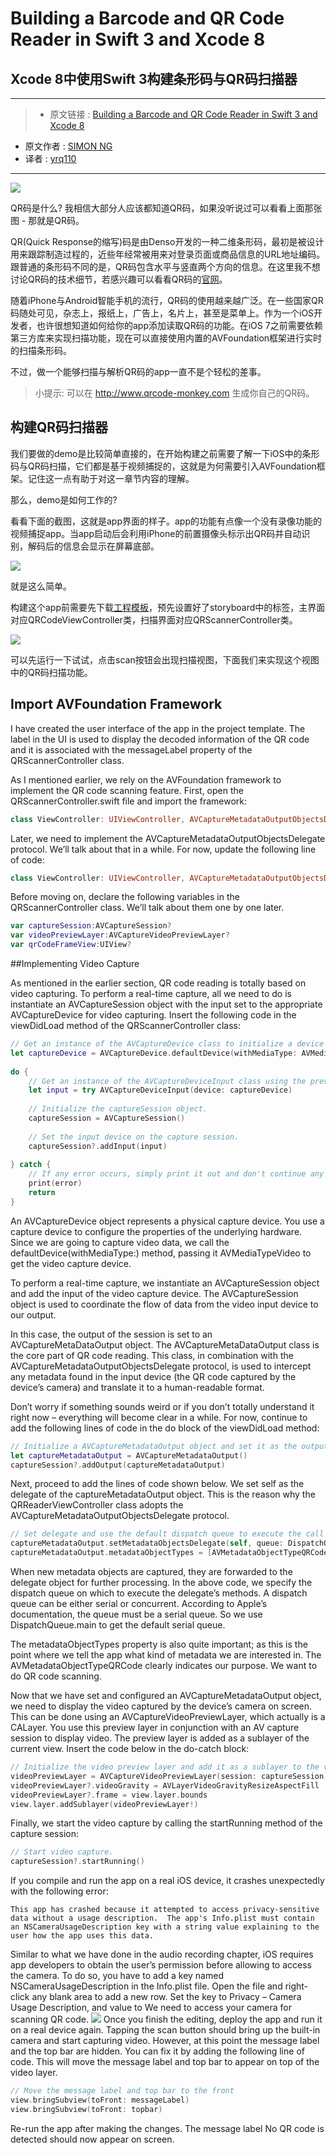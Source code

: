 # Building a Barcode and QR Code Reader in Swift 3 and Xcode 8
## Xcode 8中使用Swift 3构建条形码与QR码扫描器

***

>* 原文链接 : [Building a Barcode and QR Code Reader in Swift 3 and Xcode 8](http://www.appcoda.com/barcode-reader-swift/)
* 原文作者 : [SIMON NG](http://www.appcoda.com/author/admin/)
* 译者 : [yrq110](https://github.com/yrq110/)

***

![](http://www.appcoda.com/wp-content/uploads/2016/11/qrcode-reader-0-1680x1120.jpg)

QR码是什么? 我相信大部分人应该都知道QR码，如果没听说过可以看看上面那张图 - 那就是QR码。

QR(Quick Response的缩写)码是由Denso开发的一种二维条形码，最初是被设计用来跟踪制造过程的，近些年经常被用来对登录页面或商品信息的URL地址编码。跟普通的条形码不同的是，QR码包含水平与竖直两个方向的信息。在这里我不想讨论QR码的技术细节，若感兴趣可以看看QR码的[官网](http://www.qrcode.com/)。

随着iPhone与Android智能手机的流行，QR码的使用越来越广泛。在一些国家QR码随处可见，杂志上，报纸上，广告上，名片上，甚至是菜单上。作为一个iOS开发者，也许很想知道如何给你的app添加读取QR码的功能。在iOS 7之前需要依赖第三方库来实现扫描功能，现在可以直接使用内置的AVFoundation框架进行实时的扫描条形码。

不过，做一个能够扫描与解析QR码的app一直不是个轻松的差事。

> 小提示: 可以在 http://www.qrcode-monkey.com 生成你自己的QR码。

## 构建QR码扫描器

我们要做的demo是比较简单直接的，在开始构建之前需要了解一下iOS中的条形码与QR码扫描，它们都是基于视频捕捉的，这就是为何需要引入AVFoundation框架。记住这一点有助于对这一章节内容的理解。

那么，demo是如何工作的?

看看下面的截图，这就是app界面的样子。app的功能有点像一个没有录像功能的视频捕捉app。当app启动后会利用iPhone的前置摄像头标示出QR码并自动识别，解码后的信息会显示在屏幕底部。

![](http://www.appcoda.com/wp-content/uploads/2016/11/qrcode-reader-1-1024x630.png)

就是这么简单。

构建这个app前需要先下载[工程模板](https://github.com/appcoda/QRCodeReader/raw/master/QRCodeReaderStarter.zip)，预先设置好了storyboard中的标签，主界面对应QRCodeViewController类，扫描界面对应QRScannerController类。

![](http://www.appcoda.com/wp-content/uploads/2016/11/qrcode-reader-2-1024x565.png)

可以先运行一下试试，点击scan按钮会出现扫描视图，下面我们来实现这个视图中的QR码扫描功能。

## Import AVFoundation Framework

I have created the user interface of the app in the project template. The label in the UI is used to display the decoded information of the QR code and it is associated with the messageLabel property of the QRScannerController class.

As I mentioned earlier, we rely on the AVFoundation framework to implement the QR code scanning feature. First, open the QRScannerController.swift file and import the framework:
```swift
class ViewController: UIViewController, AVCaptureMetadataOutputObjectsDelegate
```
Later, we need to implement the AVCaptureMetadataOutputObjectsDelegate protocol. We’ll talk about that in a while. For now, update the following line of code:
```swift
class ViewController: UIViewController, AVCaptureMetadataOutputObjectsDelegate
```
Before moving on, declare the following variables in the QRScannerController class. We’ll talk about them one by one later.
```swift
var captureSession:AVCaptureSession?
var videoPreviewLayer:AVCaptureVideoPreviewLayer?
var qrCodeFrameView:UIView?
```
##Implementing Video Capture

As mentioned in the earlier section, QR code reading is totally based on video capturing. To perform a real-time capture, all we need to do is instantiate an AVCaptureSession object with the input set to the appropriate AVCaptureDevice for video capturing. Insert the following code in the viewDidLoad method of the QRScannerController class:

```swift
// Get an instance of the AVCaptureDevice class to initialize a device object and provide the video as the media type parameter.
let captureDevice = AVCaptureDevice.defaultDevice(withMediaType: AVMediaTypeVideo)
 
do {
    // Get an instance of the AVCaptureDeviceInput class using the previous device object.
    let input = try AVCaptureDeviceInput(device: captureDevice)
    
    // Initialize the captureSession object.
    captureSession = AVCaptureSession()
    
    // Set the input device on the capture session.
    captureSession?.addInput(input)
    
} catch {
    // If any error occurs, simply print it out and don't continue any more.
    print(error)
    return
}
```
An AVCaptureDevice object represents a physical capture device. You use a capture device to configure the properties of the underlying hardware. Since we are going to capture video data, we call the defaultDevice(withMediaType:) method, passing it AVMediaTypeVideo to get the video capture device.

To perform a real-time capture, we instantiate an AVCaptureSession object and add the input of the video capture device. The AVCaptureSession object is used to coordinate the flow of data from the video input device to our output.

In this case, the output of the session is set to an AVCaptureMetaDataOutput object. The AVCaptureMetaDataOutput class is the core part of QR code reading. This class, in combination with the AVCaptureMetadataOutputObjectsDelegate protocol, is used to intercept any metadata found in the input device (the QR code captured by the device’s camera) and translate it to a human-readable format.

Don’t worry if something sounds weird or if you don’t totally understand it right now – everything will become clear in a while. For now, continue to add the following lines of code in the do block of the viewDidLoad method:

```swift
// Initialize a AVCaptureMetadataOutput object and set it as the output device to the capture session.
let captureMetadataOutput = AVCaptureMetadataOutput()
captureSession?.addOutput(captureMetadataOutput)
```

Next, proceed to add the lines of code shown below. We set self as the delegate of the captureMetadataOutput object. This is the reason why the QRReaderViewController class adopts the AVCaptureMetadataOutputObjectsDelegate protocol.
```swift
// Set delegate and use the default dispatch queue to execute the call back
captureMetadataOutput.setMetadataObjectsDelegate(self, queue: DispatchQueue.main)
captureMetadataOutput.metadataObjectTypes = [AVMetadataObjectTypeQRCode]
```
When new metadata objects are captured, they are forwarded to the delegate object for further processing. In the above code, we specify the dispatch queue on which to execute the delegate’s methods. A dispatch queue can be either serial or concurrent. According to Apple’s documentation, the queue must be a serial queue. So we use DispatchQueue.main to get the default serial queue.

The metadataObjectTypes property is also quite important; as this is the point where we tell the app what kind of metadata we are interested in. The AVMetadataObjectTypeQRCode clearly indicates our purpose. We want to do QR code scanning.

Now that we have set and configured an AVCaptureMetadataOutput object, we need to display the video captured by the device’s camera on screen. This can be done using an AVCaptureVideoPreviewLayer, which actually is a CALayer. You use this preview layer in conjunction with an AV capture session to display video. The preview layer is added as a sublayer of the current view. Insert the code below in the do-catch block:

```swift
// Initialize the video preview layer and add it as a sublayer to the viewPreview view's layer.
videoPreviewLayer = AVCaptureVideoPreviewLayer(session: captureSession)
videoPreviewLayer?.videoGravity = AVLayerVideoGravityResizeAspectFill
videoPreviewLayer?.frame = view.layer.bounds
view.layer.addSublayer(videoPreviewLayer!)
```
Finally, we start the video capture by calling the startRunning method of the capture session:
```swift
// Start video capture.
captureSession?.startRunning()
```
If you compile and run the app on a real iOS device, it crashes unexpectedly with the following error:
```
This app has crashed because it attempted to access privacy-sensitive data without a usage description.  The app's Info.plist must contain an NSCameraUsageDescription key with a string value explaining to the user how the app uses this data.
```
Similar to what we have done in the audio recording chapter, iOS requires app developers to obtain the user’s permission before allowing to access the camera. To do so, you have to add a key named NSCameraUsageDescription in the Info.plist file. Open the file and right-click any blank area to add a new row. Set the key to Privacy – Camera Usage Description, and value to We need to access your camera for scanning QR code.
![](http://www.appcoda.com/wp-content/uploads/2016/11/qrcode-reader-3-1024x211.png)
Once you finish the editing, deploy the app and run it on a real device again. Tapping the scan button should bring up the built-in camera and start capturing video. However, at this point the message label and the top bar are hidden. You can fix it by adding the following line of code. This will move the message label and top bar to appear on top of the video layer.
```swift
// Move the message label and top bar to the front
view.bringSubview(toFront: messageLabel)
view.bringSubview(toFront: topbar)
```
Re-run the app after making the changes. The message label No QR code is detected should now appear on screen.
```swift
```

